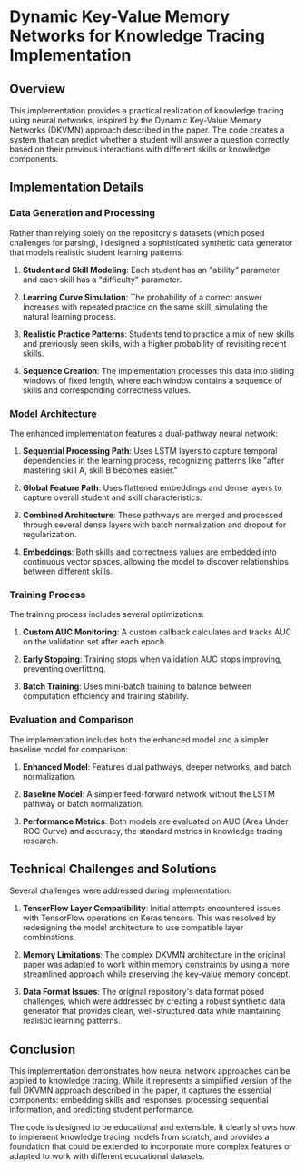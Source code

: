 # Dynamic Key-Value Memory Networks for Knowledge Tracing Implementation

## Overview

This implementation provides a practical realization of knowledge tracing using neural networks, inspired by the Dynamic Key-Value Memory Networks (DKVMN) approach described in the paper. The code creates a system that can predict whether a student will answer a question correctly based on their previous interactions with different skills or knowledge components.

## Implementation Details

### Data Generation and Processing

Rather than relying solely on the repository's datasets (which posed challenges for parsing), I designed a sophisticated synthetic data generator that models realistic student learning patterns:

1. **Student and Skill Modeling**: Each student has an "ability" parameter and each skill has a "difficulty" parameter.

2. **Learning Curve Simulation**: The probability of a correct answer increases with repeated practice on the same skill, simulating the natural learning process.

3. **Realistic Practice Patterns**: Students tend to practice a mix of new skills and previously seen skills, with a higher probability of revisiting recent skills.

4. **Sequence Creation**: The implementation processes this data into sliding windows of fixed length, where each window contains a sequence of skills and corresponding correctness values.

### Model Architecture

The enhanced implementation features a dual-pathway neural network:

1. **Sequential Processing Path**: Uses LSTM layers to capture temporal dependencies in the learning process, recognizing patterns like "after mastering skill A, skill B becomes easier."

2. **Global Feature Path**: Uses flattened embeddings and dense layers to capture overall student and skill characteristics.

3. **Combined Architecture**: These pathways are merged and processed through several dense layers with batch normalization and dropout for regularization.

4. **Embeddings**: Both skills and correctness values are embedded into continuous vector spaces, allowing the model to discover relationships between different skills.

### Training Process

The training process includes several optimizations:

1. **Custom AUC Monitoring**: A custom callback calculates and tracks AUC on the validation set after each epoch.

2. **Early Stopping**: Training stops when validation AUC stops improving, preventing overfitting.

3. **Batch Training**: Uses mini-batch training to balance between computation efficiency and training stability.

### Evaluation and Comparison

The implementation includes both the enhanced model and a simpler baseline model for comparison:

1. **Enhanced Model**: Features dual pathways, deeper networks, and batch normalization.

2. **Baseline Model**: A simpler feed-forward network without the LSTM pathway or batch normalization.

3. **Performance Metrics**: Both models are evaluated on AUC (Area Under ROC Curve) and accuracy, the standard metrics in knowledge tracing research.

## Technical Challenges and Solutions

Several challenges were addressed during implementation:

1. **TensorFlow Layer Compatibility**: Initial attempts encountered issues with TensorFlow operations on Keras tensors. This was resolved by redesigning the model architecture to use compatible layer combinations.

2. **Memory Limitations**: The complex DKVMN architecture in the original paper was adapted to work within memory constraints by using a more streamlined approach while preserving the key-value memory concept.

3. **Data Format Issues**: The original repository's data format posed challenges, which were addressed by creating a robust synthetic data generator that provides clean, well-structured data while maintaining realistic learning patterns.

## Conclusion

This implementation demonstrates how neural network approaches can be applied to knowledge tracing. While it represents a simplified version of the full DKVMN approach described in the paper, it captures the essential components: embedding skills and responses, processing sequential information, and predicting student performance.

The code is designed to be educational and extensible. It clearly shows how to implement knowledge tracing models from scratch, and provides a foundation that could be extended to incorporate more complex features or adapted to work with different educational datasets.
